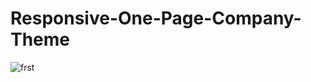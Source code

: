 # Responsive-One-Page-Company-Theme
![frst](https://user-images.githubusercontent.com/22728931/33002671-a04874e0-cd83-11e7-80d2-9c5848d75feb.JPG)
